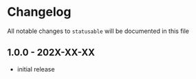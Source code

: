 # Changelog

All notable changes to `statusable` will be documented in this file

## 1.0.0 - 202X-XX-XX

- initial release
